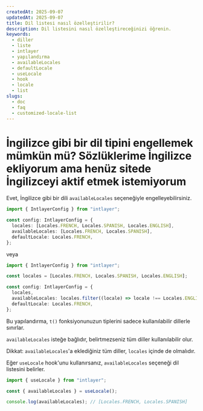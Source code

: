```yaml
---
createdAt: 2025-09-07
updatedAt: 2025-09-07
title: Dil listesi nasıl özelleştirilir?
description: Dil listesini nasıl özelleştireceğinizi öğrenin.
keywords:
  - diller
  - liste
  - intlayer
  - yapılandırma
  - availableLocales
  - defaultLocale
  - useLocale
  - hook
  - locale
  - list
slugs:
  - doc
  - faq
  - customized-locale-list
---
```


# İngilizce gibi bir dil tipini engellemek mümkün mü? Sözlüklerime İngilizce ekliyorum ama henüz sitede İngilizceyi aktif etmek istemiyorum

Evet, İngilizce gibi bir dili `availableLocales` seçeneğiyle engelleyebilirsiniz.

```ts
import { IntlayerConfig } from "intlayer";

const config: IntlayerConfig = {
  locales: [Locales.FRENCH, Locales.SPANISH, Locales.ENGLISH],
  availableLocales: [Locales.FRENCH, Locales.SPANISH],
  defaultLocale: Locales.FRENCH,
};
```

veya

```ts
import { IntlayerConfig } from "intlayer";

const locales = [Locales.FRENCH, Locales.SPANISH, Locales.ENGLISH];

const config: IntlayerConfig = {
  locales,
  availableLocales: locales.filter((locale) => locale !== Locales.ENGLISH),
  defaultLocale: Locales.FRENCH,
};
```

Bu yapılandırma, `t()` fonksiyonunuzun tiplerini sadece kullanılabilir dillerle sınırlar.

`availableLocales` isteğe bağlıdır, belirtmezseniz tüm diller kullanılabilir olur.

Dikkat: `availableLocales`'a eklediğiniz tüm diller, `locales` içinde de olmalıdır.

Eğer `useLocale` hook'unu kullanırsanız, `availableLocales` seçeneği dil listesini belirler.

```ts
import { useLocale } from "intlayer";

const { availableLocales } = useLocale();

console.log(availableLocales); // [Locales.FRENCH, Locales.SPANISH]
```
